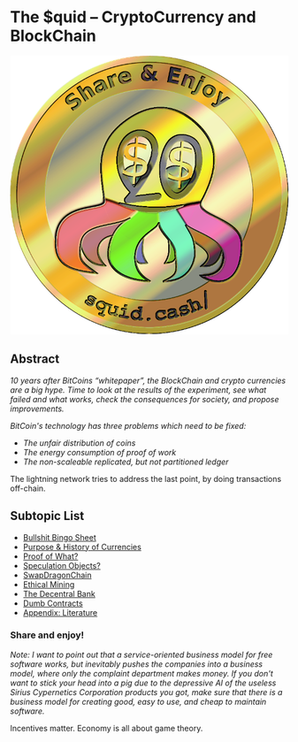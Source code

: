 # The $quid – CryptoCurrency and BlockChain

![Squid](../doc/squid-logo.png)

## Abstract

_10 years after BitCoins “whitepaper”, the BlockChain and crypto
currencies are a big hype. Time to look at the results of the
experiment, see what failed and what works, check the consequences for
society, and propose improvements._

_BitCoin's technology has three problems which need to be fixed:_

* _The unfair distribution of coins_
* _The energy consumption of proof of work_
* _The non-scaleable replicated, but not partitioned ledger_

The lightning network tries to address the last point, by doing transactions
off-chain.

## Subtopic List

* [Bullshit Bingo Sheet](squid-bingo.md)
* [Purpose & History of Currencies](squid-money.md)
* [Proof of What?](squid-pow.md)
* [Speculation Objects?](squid-speculation.md)
* [SwapDragonChain](squid-chain.md)
* [Ethical Mining](squid-mining.md)
* [The Decentral Bank](squid-fed.md)
* [Dumb Contracts](squid-contracts.md)
* [Appendix: Literature](squid-literature.md)

### Share and enjoy!

_Note: I want to point out that a service-oriented business model for free
software works, but inevitably pushes the companies into a business model,
where only the complaint department makes money.  If you don't want to stick
your head into a pig due to the depressive AI of the useless Sirius
Cypernetics Corporation products you got, make sure that there is a business
model for creating good, easy to use, and cheap to maintain software._

Incentives matter.  Economy is all about game theory.
